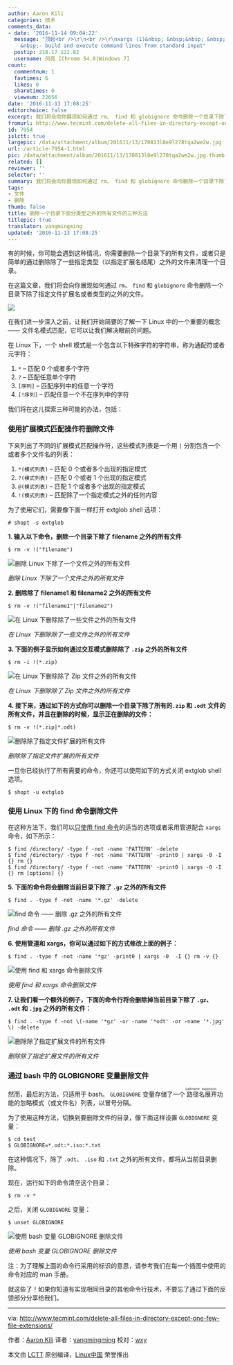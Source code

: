 ```yaml
---
author: Aaron Kili
categories: 技术
comments_data:
- date: '2016-11-14 09:04:22'
  message: "顶起<br />\r\n<br />\r\nxargs (1)&nbsp; &nbsp;&nbsp; &nbsp;&nbsp; &nbsp;&nbsp;
    &nbsp;- build and execute command lines from standard input"
  postip: 218.17.122.82
  username: 何亮 [Chrome 54.0|Windows 7]
count:
  commentnum: 1
  favtimes: 6
  likes: 0
  sharetimes: 0
  viewnum: 22656
date: '2016-11-13 17:08:25'
editorchoice: false
excerpt: 我们将会向你展现如何通过 rm、 find 和 globignore 命令删除一个目录下除了指定文件扩展名或者类型的之外的文件。
fromurl: http://www.tecmint.com/delete-all-files-in-directory-except-one-few-file-extensions/
id: 7954
islctt: true
largepic: /data/attachment/album/201611/13/170813l8e9l278tqa2we2w.jpg
url: /article-7954-1.html
pic: /data/attachment/album/201611/13/170813l8e9l278tqa2we2w.jpg.thumb.jpg
related: []
reviewer: ''
selector: ''
summary: 我们将会向你展现如何通过 rm、 find 和 globignore 命令删除一个目录下除了指定文件扩展名或者类型的之外的文件。
tags:
- 文件
- 删除
thumb: false
title: 删除一个目录下部分类型之外的所有文件的三种方法
titlepic: true
translator: yangmingming
updated: '2016-11-13 17:08:25'
---
```


有的时候，你可能会遇到这种情况，你需要删除一个目录下的所有文件，或者只是简单的通过删除除了一些指定类型（以指定扩展名结尾）之外的文件来清理一个目录。


在这篇文章，我们将会向你展现如何通过 `rm`、 `find` 和 `globignore` 命令删除一个目录下除了指定文件扩展名或者类型的之外的文件。


![](/data/attachment/album/201611/13/170813l8e9l278tqa2we2w.jpg)


在我们进一步深入之前，让我们开始简要的了解一下 Linux 中的一个重要的概念 —— 文件名模式匹配，它可以让我们解决眼前的问题。


在 Linux 下，一个 shell 模式是一个包含以下特殊字符的字符串，称为通配符或者元字符：


1. `*` – 匹配 0 个或者多个字符
2. `?` – 匹配任意单个字符
3. `[序列]` – 匹配序列中的任意一个字符
4. `[!序列]` – 匹配任意一个不在序列中的字符


我们将在这儿探索三种可能的办法，包括：


### 使用扩展模式匹配操作符删除文件


下来列出了不同的扩展模式匹配操作符，这些模式列表是一个用 `|` 分割包含一个或者多个文件名的列表：


1. `*(模式列表)` – 匹配 0 个或者多个出现的指定模式
2. `?(模式列表)` – 匹配 0 个或者 1 个出现的指定模式
3. `@(模式列表)` – 匹配 1 个或者多个出现的指定模式
4. `!(模式列表)` – 匹配除了一个指定模式之外的任何内容


为了使用它们，需要像下面一样打开 extglob shell 选项：



```
# shopt -s extglob

```

**1. 输入以下命令，删除一个目录下除了 filename 之外的所有文件**



```
$ rm -v !("filename")

```

![删除 Linux 下除了一个文件之外的所有文件](/data/attachment/album/201611/13/170829j9ezheet19q9e3eq.png)


*删除 Linux 下除了一个文件之外的所有文件*


**2. 删除除了 filename1 和 filename2 之外的所有文件**



```
$ rm -v !("filename1"|"filename2") 

```

![在 Linux 下删除除了一些文件之外的所有文件](/data/attachment/album/201611/13/170830kbxc2b22jgagb2bj.png)


*在 Linux 下删除除了一些文件之外的所有文件*


**3. 下面的例子显示如何通过交互模式删除除了 `.zip` 之外的所有文件**



```
$ rm -i !(*.zip)

```

![在 Linux 下删除除了 Zip 文件之外的所有文件](/data/attachment/album/201611/13/170830dpaham5pphf6mdk7.png)


*在 Linux 下删除除了 Zip 文件之外的所有文件*


**4. 接下来，通过如下的方式你可以删除一个目录下除了所有的`.zip` 和 `.odt` 文件的所有文件，并且在删除的时候，显示正在删除的文件：**



```
$ rm -v !(*.zip|*.odt)

```

![删除除了指定文件扩展的所有文件](/data/attachment/album/201611/13/170830vk8nfm9dp3ncobfx.png)


*删除除了指定文件扩展的所有文件*


一旦你已经执行了所有需要的命令，你还可以使用如下的方式关闭 extglob shell 选项。



```
$ shopt -u extglob

```

### 使用 Linux 下的 find 命令删除文件


在这种方法下，我们可以[只使用 find 命令](http://www.tecmint.com/35-practical-examples-of-linux-find-command/)的适当的选项或者采用管道配合 `xargs` 命令，如下所示：



```
$ find /directory/ -type f -not -name 'PATTERN' -delete
$ find /directory/ -type f -not -name 'PATTERN' -print0 | xargs -0 -I {} rm {}
$ find /directory/ -type f -not -name 'PATTERN' -print0 | xargs -0 -I {} rm [options] {}

```

**5. 下面的命令将会删除当前目录下除了 `.gz` 之外的所有文件**



```
$ find . -type f -not -name '*.gz' -delete

```

![find 命令 —— 删除 .gz 之外的所有文件](/data/attachment/album/201611/13/170831phk3zvvnvpnnkbkk.png)


*find 命令 —— 删除 .gz 之外的所有文件*


**6. 使用管道和 xargs，你可以通过如下的方式修改上面的例子：**



```
$ find . -type f -not -name '*gz' -print0 | xargs -0  -I {} rm -v {}

```

![使用 find 和 xargs 命令删除文件](/data/attachment/album/201611/13/170831jv3qgi5oz35jmum4.png)


*使用 find 和 xargs 命令删除文件*


**7. 让我们看一个额外的例子，下面的命令行将会删除掉当前目录下除了 `.gz`、 `.odt` 和 `.jpg` 之外的所有文件：**



```
$ find . -type f -not \(-name '*gz' -or -name '*odt' -or -name '*.jpg' \) -delete

```

![删除除了指定扩展文件的所有文件](/data/attachment/album/201611/13/170832nhod55zzo5002lbd.png)


*删除除了指定扩展文件的所有文件*


### 通过 bash 中的 GLOBIGNORE 变量删除文件


然而，最后的方法，只适用于 bash。 `GLOBIGNORE` 变量存储了一个<ruby> 路径名展开 <rp>  （ </rp> <rt>  pathname expansion </rt> <rp>  ） </rp></ruby>功能的忽略模式（或文件名）列表，以冒号分隔。


为了使用这种方法，切换到要删除文件的目录，像下面这样设置 `GLOBIGNORE` 变量：



```
$ cd test
$ GLOBIGNORE=*.odt:*.iso:*.txt

```

在这种情况下，除了 `.odt`、 `.iso` 和 `.txt` 之外的所有文件，都将从当前目录删除。


现在，运行如下的命令清空这个目录：



```
$ rm -v *

```

之后，关闭 `GLOBIGNORE` 变量：



```
$ unset GLOBIGNORE

```

![使用 bash 变量 GLOBIGNORE 删除文件](/data/attachment/album/201611/13/170832qevf33o6onytybhe.png)


*使用 bash 变量 GLOBIGNORE 删除文件*


注：为了理解上面的命令行采用的标识的意思，请参考我们在每一个插图中使用的命令对应的 man 手册。


就这些了！如果你知道有实现相同目录的其他命令行技术，不要忘了通过下面的反馈部分分享给我们。




---


via: <http://www.tecmint.com/delete-all-files-in-directory-except-one-few-file-extensions/>


作者：[Aaron Kili](http://www.tecmint.com/author/aaronkili/) 译者：[yangmingming](https://github.com/yangmingming) 校对：[wxy](https://github.com/wxy)


本文由 [LCTT](https://github.com/LCTT/TranslateProject) 原创编译，[Linux中国](https://linux.cn/) 荣誉推出